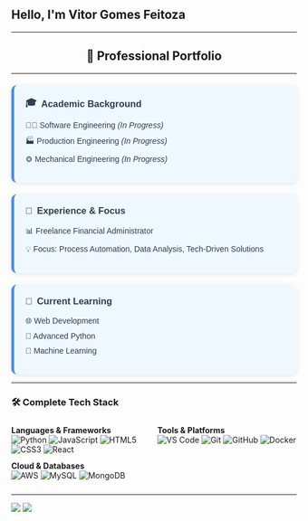 ## Hello,  I'm  Vitor Gomes Feitoza

<hr>

<h2 style="text-align: center;">🚀 Professional Portfolio</h2>
<hr>

<div style="display: flex; flex-wrap: wrap; gap: 20px; margin-top: 20px; font-family: Arial, sans-serif; color: #2c3e50; justify-content: flex-start;">

<div style="flex: 1; min-width: 280px; background: #f0f8ff; padding: 20px; border-radius: 10px; border-left: 5px solid #4A90E2; box-shadow: 0 2px 8px rgba(0,0,0,0.1); text-align: left;">
  <h3 style="margin-top: 0; display: flex; align-items: center; gap: 8px; justify-content: flex-start;">
    <span>🎓</span> Academic Background
  </h3>
  <ul style="list-style: none; padding-left: 0;">
    <li style="margin-bottom: 10px; text-align: left;">👨‍💻 Software Engineering <em>(In Progress)</em></li>
    <li style="margin-bottom: 10px; text-align: left;">🏭 Production Engineering <em>(In Progress)</em></li>
    <li style="text-align: left;">⚙️ Mechanical Engineering <em>(In Progress)</em></li>
  </ul>
</div>

<div style="flex: 1; min-width: 280px; background: #f0f8ff; padding: 20px; border-radius: 10px; border-left: 5px solid #4A90E2; box-shadow: 0 2px 8px rgba(0,0,0,0.1); text-align: left;">
  <h3 style="margin-top: 0; display: flex; align-items: center; gap: 8px; justify-content: flex-start;">
    <span>💼</span> Experience & Focus
  </h3>
  <ul style="list-style: none; padding-left: 0;">
    <li style="margin-bottom: 10px; text-align: left;">📊 Freelance Financial Administrator</li>
    <li style="text-align: left;">💡 Focus: Process Automation, Data Analysis, Tech-Driven Solutions</li>
  </ul>
</div>

<div style="flex: 1; min-width: 280px; background: #f0f8ff; padding: 20px; border-radius: 10px; border-left: 5px solid #4A90E2; box-shadow: 0 2px 8px rgba(0,0,0,0.1); text-align: left;">
  <h3 style="margin-top: 0; display: flex; align-items: center; gap: 8px; justify-content: flex-start;">
    <span>🌱</span> Current Learning
  </h3>
  <ul style="list-style: none; padding-left: 0;">
    <li style="margin-bottom: 10px; text-align: left;">🌐 Web Development</li>
    <li style="margin-bottom: 10px; text-align: left;">🐍 Advanced Python</li>
    <li style="text-align: left;">🤖 Machine Learning</li>
  </ul>
</div>

</div>
<hr>
<h3 style="text-align: left;">🛠️ Complete Tech Stack</h3>

<div style="display: grid; grid-template-columns: repeat(auto-fit, minmax(200px, 1fr)); gap: 12px; margin: 25px 0; text-align: left;">

<div>
  <strong>Languages & Frameworks</strong><br>
  <img src="https://img.shields.io/badge/Python-3776AB?style=for-the-badge&logo=python&logoColor=white" alt="Python">
  <img src="https://img.shields.io/badge/JavaScript-F7DF1E?style=for-the-badge&logo=javascript&logoColor=black" alt="JavaScript">
  <img src="https://img.shields.io/badge/HTML5-E34F26?style=for-the-badge&logo=html5&logoColor=white" alt="HTML5">
  <img src="https://img.shields.io/badge/CSS3-1572B6?style=for-the-badge&logo=css3&logoColor=white" alt="CSS3">
  <img src="https://img.shields.io/badge/React-61DAFB?style=for-the-badge&logo=react&logoColor=black" alt="React">
</div>

<div>
  <strong>Tools & Platforms</strong><br>
  <img src="https://img.shields.io/badge/VS_Code-007ACC?style=for-the-badge&logo=visual-studio-code&logoColor=white" alt="VS Code">
  <img src="https://img.shields.io/badge/Git-F05032?style=for-the-badge&logo=git&logoColor=white" alt="Git">
  <img src="https://img.shields.io/badge/GitHub-181717?style=for-the-badge&logo=github&logoColor=white" alt="GitHub">
  <img src="https://img.shields.io/badge/Docker-2496ED?style=for-the-badge&logo=docker&logoColor=white" alt="Docker">
</div>

<div>
  <strong>Cloud & Databases</strong><br>
  <img src="https://img.shields.io/badge/AWS-232F3E?style=for-the-badge&logo=amazon-aws&logoColor=white" alt="AWS">
  <img src="https://img.shields.io/badge/MySQL-4479A1?style=for-the-badge&logo=mysql&logoColor=white" alt="MySQL">
  <img src="https://img.shields.io/badge/MongoDB-47A248?style=for-the-badge&logo=mongodb&logoColor=white" alt="MongoDB">
</div>

</div>

<hr>

<div> 
  <a href = "mailto:feitozavg@gmail.com"><img src="https://img.shields.io/badge/-Gmail-%23333?style=for-the-badge&logo=gmail&logoColor=white" target="_blank"></a>
  <a href="https://www.linkedin.com/in/rafaella-ballerini-45875016a" target="_blank"><img src="https://img.shields.io/badge/-LinkedIn-%230077B5?style=for-the-badge&logo=linkedin&logoColor=white" target="_blank"></a> 
  
</div>
